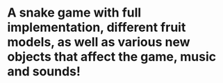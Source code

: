 # A snake game with full implementation, different fruit models, as well as various new objects that affect the game, music and sounds!
